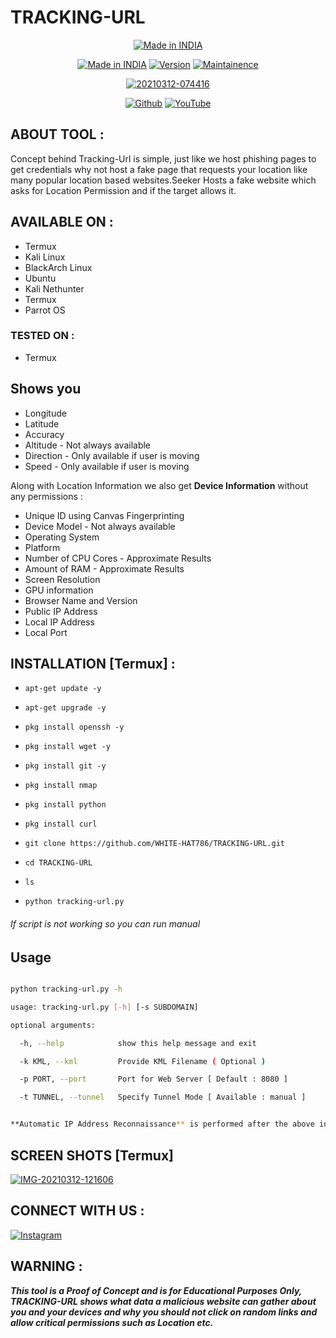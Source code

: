 # TRACKING-URL
<p align="center">
<a href="https://github.com/WHITE-HAT786/instagram-tools.git"><img title="Made in INDIA" src="https://img.shields.io/badge/MADE%20IN-INDIA-SCRIPT?colorA=%23ff8100&colorB=%23017e40&colorC=%23ff0000&style=for-the-badge"></a>
</p>

</p>
<p align="center">
<a href="https://github.com/WHITE-HAT786/instagram-tools.git"><img title="Made in INDIA" src="https://img.shields.io/badge/Tool-TRACKING_URL-green.svg"></a>
<a href="https://github.com/WHITE-HAT786/instagram-tools.git"><img title="Version" src="https://img.shields.io/badge/Version-1.2.5-green.svg?style=flat-square"></a>
<a href="https://github.com/WHITE-HAT786/instagram-tools.git"><img title="Maintainence" src="https://img.shields.io/badge/Maintained%3F-yes-green.svg"></a>
</p>


<p align="center">
<a href="https://ibb.co/xhG6jGM"><img src="https://i.ibb.co/nrfjcfD/20210312-074416.png" alt="20210312-074416" border="0"></a>


</p>


<p align="center">
<a href="https://github.com/WHITE-HAT786"><img title="Github" src="https://img.shields.io/badge/WHITE-HAT786-brightgreen?style=for-the-badge&logo=github"></a>
<a href="https://youtu.be/EgYXZJWgCcQ"><img title="YouTube" src="https://img.shields.io/badge/YouTube-WHITE HAT-red?style=for-the-badge&logo=Youtube"></a>
</p>







## ABOUT TOOL :

Concept behind Tracking-Url is simple, just like we host phishing pages to get credentials why not host a fake page that requests your location like many popular location based websites.Seeker Hosts a fake website which asks for Location Permission and if the target allows it.

## AVAILABLE ON :

* Termux
* Kali Linux
* BlackArch Linux
* Ubuntu
* Kali Nethunter
* Termux
* Parrot OS


### TESTED ON :

* Termux

## Shows you
* Longitude
* Latitude
* Accuracy
* Altitude - Not always available
* Direction - Only available if user is moving
* Speed - Only available if user is moving

Along with Location Information we also get **Device Information** without any permissions :

* Unique ID using Canvas Fingerprinting
* Device Model - Not always available
* Operating System
* Platform
* Number of CPU Cores - Approximate Results
* Amount of RAM - Approximate Results
* Screen Resolution
* GPU information
* Browser Name and Version
* Public IP Address
* Local IP Address
* Local Port
## INSTALLATION [Termux] :

* `apt-get update -y`

* `apt-get upgrade -y`

* `pkg install openssh -y`

* `pkg install wget -y`

* `pkg install git -y`

* `pkg install nmap`

* `pkg install python`

* `pkg install curl`

* `git clone https://github.com/WHITE-HAT786/TRACKING-URL.git`

* `cd TRACKING-URL`

* `ls`

* `python tracking-url.py`
###### If script is not working so you can run manual

## Usage

```bash

python tracking-url.py -h

usage: tracking-url.py [-h] [-s SUBDOMAIN]

optional arguments:

  -h, --help            show this help message and exit

  -k KML, --kml         Provide KML Filename ( Optional )

  -p PORT, --port       Port for Web Server [ Default : 8080 ]

  -t TUNNEL, --tunnel   Specify Tunnel Mode [ Available : manual ]


**Automatic IP Address Reconnaissance** is performed after the above information is received.

```


## SCREEN SHOTS [Termux]

<a href="https://ibb.co/5jkv4th"><img src="https://i.ibb.co/rp3M0T2/IMG-20210312-121606.jpg" alt="IMG-20210312-121606" border="0"></a>
<p align="center">


</p>

## CONNECT WITH US :

[![Instagram](https://img.shields.io/badge/INSTAGRAM-FOLLOW-red?style=for-the-badge&logo=instagram)](https://instagram.com/white_hat_278?igshid=175v9uifresgr)



## WARNING : 

***This tool is a Proof of Concept and is for Educational Purposes Only, TRACKING-URL shows what data a malicious website can gather about you and your devices and why you should not click on random links and allow critical permissions such as Location etc.***




 




